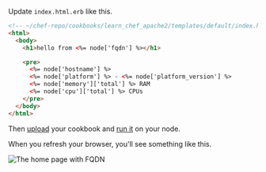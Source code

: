 Update <code class="file-path">index.html.erb</code> like this.

```html
<!-- ~/chef-repo/cookbooks/learn_chef_apache2/templates/default/index.html.erb -->
<html>
  <body>
    <h1>hello from <%= node['fqdn'] %></h1>

    <pre>
      <%= node['hostname'] %>
      <%= node['platform'] %> - <%= node['platform_version'] %>
      <%= node['memory']['total'] %> RAM
      <%= node['cpu']['total'] %> CPUs
    </pre>
  </body>
</html>
```

Then [upload](/manage-a-node/ubuntu/update-your-nodes-configuration/#2uploadyourcookbooktothechefserver) your cookbook and [run it](/manage-a-node/ubuntu/update-your-nodes-configuration/#3runthecookbookonyournode) on your node.

When you refresh your browser, you'll see something like this.

![The home page with FQDN](ubuntu/webserver-template-more.png)
